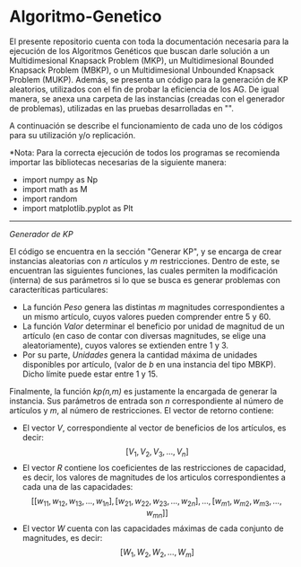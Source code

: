 # Algoritmo-Genetico
El presente repositorio cuenta con toda la documentación necesaria para la ejecución de los Algoritmos Genéticos que buscan darle solución a un Multidimesional Knapsack Problem (MKP), un Multidimesional Bounded Knapsack Problem (MBKP), o un Multidimesional Unbounded Knapsack Problem (MUKP). Además, se presenta un código para la generación de KP aleatorios, utilizados con el fin de probar la eficiencia de los AG. De igual manera, se anexa una carpeta de las instancias (creadas con el generador de problemas), utilizadas en las pruebas desarrolladas en "".

A continuación se describe el funcionamiento de cada uno de los códigos para su utilización y/o replicación.

*Nota: Para la correcta ejecución de todos los programas se recomienda importar las bibliotecas necesarias de la siguiente manera:
 * import numpy as Np
 * import math as M
 * import random
 * import matplotlib.pyplot as Plt
-----------------------------------------------------------------------------------
*Generador de KP*

El código se encuentra en la sección "Generar KP", y se encarga de crear instancias aleatorias con *n* artículos y *m* restricciones. Dentro de este, se encuentran las siguientes funciones, las cuales permiten la modificación (interna) de sus parámetros si lo que se busca es generar problemas con caracteríticas particulares:
* La función *Peso* genera las distintas *m* magnitudes correspondientes a un mismo artículo, cuyos valores pueden comprender entre 5 y 60. 
* La función *Valor* determinar el beneficio por unidad de magnitud de un artículo (en caso de contar con diversas magnitudes, se elige una aleatoriamente), cuyos valores se extienden entre 1 y 3.
* Por su parte, *Unidades* genera la cantidad máxima de unidades disponibles por artículo, (valor de *b* en una instancia del tipo MBKP). Dicho límite puede estar entre 1 y 15.

Finalmente, la función *kp(n,m)* es justamente la encargada de generar la instancia. Sus parámetros de entrada son *n* correspondiente al número de artículos y *m*, al número de restricciones. El vector de retorno contiene:
* El vector *V*, correspondiente al vector de beneficios de los artículos, es decir:
     $$[V_{1},V_{2},V_{3},\dots,V_{n}]$$
* El vector *R* contiene los coeficientes de las restricciones de capacidad, es decir, los valores de magnitudes de los articulos correspondientes a cada una de las capacidades:
     $$[[w_{11},w_{12},w_{13},\dots,w_{1n}],
      [w_{21},w_{22},w_{23},\dots,w_{2n}],
      \dots ,
      [w_{m1},w_{m2},w_{m3},\dots,w_{mn}]]$$
* El vector *W* cuenta con las capacidades máximas de cada conjunto de magnitudes, es decir: $$[W_{1},W_{2},W_{2},\dots ,W_{m}]$$
